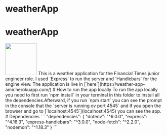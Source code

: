 # weatherApp
# weatherApp
<img src="https://developers.cloudflare.com/logos/expressjs.svg" width="100">
This is a weather application for the Financial Times junior engineer role.
I used `Express` to run the server and `Handlebars` for the engine view.
The application is live in [`here`](https://weather-app-amir.herokuapp.com/)
# How to run the app locally
To run the app locally you need to first run `npm install` in your terminal in this folder to install all the dependencies.Afterward, if you run `npm start` you can see the prompt in the console that the `server is running ov port 4545` and if you open the browser and go to [`localhost:4545`](localhost:4545) you can see the app.
# Dependencies
```
"dependencies": {
    "dotenv": "^6.0.0",
    "express": "^4.16.3",
    "express-handlebars": "^3.0.0",
    "node-fetch": "^2.2.0",
    "nodemon": "^1.18.3"
  }
  ```
